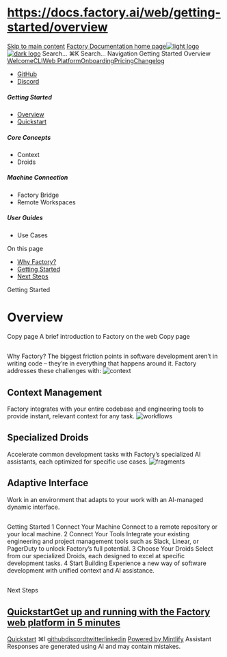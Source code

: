 # https://docs.factory.ai/web/getting-started/overview

[Skip to main content](https://docs.factory.ai/web/getting-started/overview#content-area)
[Factory Documentation home page![light logo](https://mintcdn.com/factory/znfImxXlrso1kEgo/logo/light.svg?fit=max&auto=format&n=znfImxXlrso1kEgo&q=85&s=d542d979e6c1a1ab8ddddac1a646a327)![dark logo](https://mintcdn.com/factory/znfImxXlrso1kEgo/logo/dark.svg?fit=max&auto=format&n=znfImxXlrso1kEgo&q=85&s=5c00942d328806f6cdcc3c0b95cda358)](https://docs.factory.ai/)
Search...
⌘K
Search...
Navigation
Getting Started
Overview
[Welcome](https://docs.factory.ai/welcome)[CLI](https://docs.factory.ai/cli/getting-started/overview)[Web Platform](https://docs.factory.ai/web/getting-started/overview)[Onboarding](https://docs.factory.ai/onboarding)[Pricing](https://docs.factory.ai/pricing)[Changelog](https://docs.factory.ai/changelog/1-8)
  * [GitHub](https://github.com/factory-ai/factory)
  * [Discord](https://discord.gg/EQ2DQM2F)


##### Getting Started
  * [Overview](https://docs.factory.ai/web/getting-started/overview)
  * [Quickstart](https://docs.factory.ai/web/getting-started/quickstart)


##### Core Concepts
  * Context
  * Droids


##### Machine Connection
  * Factory Bridge
  * Remote Workspaces


##### User Guides
  * Use Cases


On this page
  * [Why Factory?](https://docs.factory.ai/web/getting-started/overview#why-factory%3F)
  * [Getting Started](https://docs.factory.ai/web/getting-started/overview#getting-started)
  * [Next Steps](https://docs.factory.ai/web/getting-started/overview#next-steps)


Getting Started
# Overview
Copy page
A brief introduction to Factory on the web
Copy page
##
[​](https://docs.factory.ai/web/getting-started/overview#why-factory%3F)
Why Factory?
The biggest friction points in software development aren’t in writing code – they’re in everything that happens around it. Factory addresses these challenges with:
![context](https://mintcdn.com/factory/AJs-hrNo01W5ariv/images/overview/context.jpg?fit=max&auto=format&n=AJs-hrNo01W5ariv&q=85&s=0e1918081b885a60d4c0ebfe75c68ec1)
## Context Management
Factory integrates with your entire codebase and engineering tools to provide instant, relevant context for any task.
![workflows](https://mintcdn.com/factory/AJs-hrNo01W5ariv/images/overview/workflows.jpg?fit=max&auto=format&n=AJs-hrNo01W5ariv&q=85&s=854860a4d52700979a4c7de97d795c48)
## Specialized Droids
Accelerate common development tasks with Factory’s specialized AI assistants, each optimized for specific use cases.
![fragments](https://mintcdn.com/factory/AJs-hrNo01W5ariv/images/overview/fragments.jpg?fit=max&auto=format&n=AJs-hrNo01W5ariv&q=85&s=16685d3cf72a18461e7747f7f364708a)
## Adaptive Interface
Work in an environment that adapts to your work with an AI-managed dynamic interface.
##
[​](https://docs.factory.ai/web/getting-started/overview#getting-started)
Getting Started
1
Connect Your Machine
Connect to a remote repository or your local machine.
2
Connect Your Tools
Integrate your existing engineering and project management tools such as Slack, Linear, or PagerDuty to unlock Factory’s full potential.
3
Choose Your Droids
Select from our specialized Droids, each designed to excel at specific development tasks.
4
Start Building
Experience a new way of software development with unified context and AI assistance.
##
[​](https://docs.factory.ai/web/getting-started/overview#next-steps)
Next Steps
## [QuickstartGet up and running with the Factory web platform in 5 minutes](https://docs.factory.ai/web/getting-started/quickstart)
[Quickstart](https://docs.factory.ai/web/getting-started/quickstart)
⌘I
[github](https://github.com/factory-ai/factory)[discord](https://discord.gg/EQ2DQM2F)[twitter](https://twitter.com/factoryAI)[linkedin](https://www.linkedin.com/company/factory-hq/)
[Powered by Mintlify](https://mintlify.com?utm_campaign=poweredBy&utm_medium=referral&utm_source=factory)
Assistant
Responses are generated using AI and may contain mistakes.
